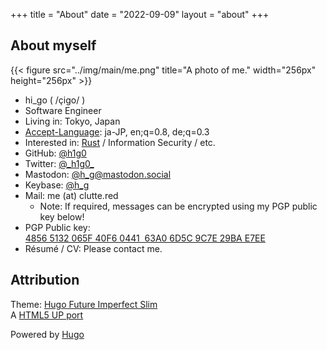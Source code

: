 +++
title = "About"
date = "2022-09-09"
layout = "about"
+++

## About myself

{{< figure src="../img/main/me.png" title="A photo of me." width="256px" height="256px" >}}

- hi_go ( /çiɡo/ )
- Software Engineer
- Living in: Tokyo, Japan
- [Accept-Language](https://developer.mozilla.org/en-US/docs/Web/HTTP/Headers/Accept-Language): ja-JP, en;q=0.8, de;q=0.3
- Interested in: [Rust](https://www.rust-lang.org) / Information Security / etc.
- GitHub: [@h1g0](https://github.com/h1g0)
- Twitter: [&#64;&#95;&#104;&#49;&#103;&#48;&#95;](https://twitter.com/_h1g0_)
- Mastodon: [@h_g@mastodon.social](https://mastodon.social/@h_g)
- Keybase: [@h_g](https://keybase.io/h_g)
- Mail: me (at) clutte.red  
  - Note: If required, messages can be encrypted using my PGP public key below!
- PGP Public key: [4856 5132 065F 40F6 0441  63A0 6D5C 9C7E 29BA E7EE](../hi_go.gpg)
- Résumé / CV: Please contact me.

## Attribution

Theme: [Hugo Future Imperfect Slim](https://github.com/pacollins/hugo-future-imperfect-slim')  
A [HTML5 UP port](https://html5up.net/future-imperfect)

Powered by [Hugo](https://gohugo.io/)
